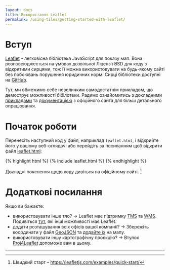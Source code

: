 ```yaml
---
layout: docs
title: Використання Leaflet
permalink: /using-tiles/getting-started-with-leaflet/
---
```


# Вступ
[Leaflet](http://leafletjs.com/) – легковісна бібліотека JavaScript для показу мап. Вона розповсюджеється на умовах дозвільної Ліцензії BSD для коду з відкритими сирцями, тож її можна використовувати на будь-якому сайті без побоювань порушення юридичних норм. Сирці бібліотеки доступні на [GitHub](http://github.com/Leaflet/Leaflet).

Тут, ми обмежимо себе невеличким самодостатнім прикладом, що демострує можливості бібілотеки. Радимо ознайомитись з докладними [прикладами](http://leafletjs.com/examples.html) та [документацією](http://leafletjs.com/reference.html) з офіційного сайта для більш детального опрацювання.

# Початок роботи
Перенесіть наступний код у файл, наприклад `leaflet.html`, і відкрийте його у вашому веб-оглядачі або перейдіть за посиланням щоб відкрити файл [leaflet.html]({{site.baseurl}}/assets/leaflet.html):

{% highlight html %}
{% include leaflet.html %}
{% endhighlight %}

Докладні пояснення щодо коду дивіться на офіційному сайті. [^1]

# Додаткові посилання
Якщо ви бажаєте:

*   використовувати інше тло? → Leaflet має підтримку [TMS](https://en.wikipedia.org/wiki/Tile_Map_Service) та [WMS](https://uk.wikipedia.org/wiki/Web_Map_Service). Подивіться [тут](http://leafletjs.com/reference.html#tilelayer), які інші можливості має Leaflet.
*   додати розташування всіх офісів вашої компанії? → Збережіть координати у файл [GeoJSON](http://geojson.org/) та [додайте їх](http://leafletjs.com/examples/geojson.html) на мапу.
*   використовувати іншу картографічну проєкцію? → Втулок [Proj4Leaflet](https://github.com/kartena/Proj4Leaflet) допоможе вам в цьому.

----

[^1]: Швидкий старт – <https://leafletjs.com/examples/quick-start/>
